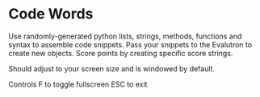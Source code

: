 Code Words
=========

Use randomly-generated python lists, strings, methods, functions and syntax to 
assemble code snippets. Pass your snippets to the Evalutron to create new objects.
Score points by creating specific score strings.

Should adjust to your screen size and is windowed by default. 

Controls
F to toggle fullscreen
ESC to exit


